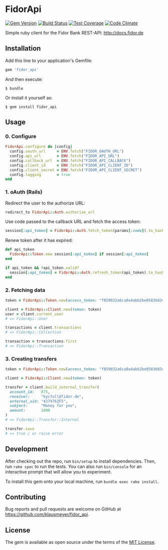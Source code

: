 # FidorApi

[![Gem Version](https://badge.fury.io/rb/fidor_api.svg)](https://badge.fury.io/rb/fidor_api)
[![Build Status](https://travis-ci.org/klausmeyer/fidor_api.svg?branch=master)](https://travis-ci.org/klausmeyer/fidor_api)
[![Test Coverage](https://codeclimate.com/github/klausmeyer/fidor_api/badges/coverage.svg)](https://codeclimate.com/github/klausmeyer/fidor_api/coverage)
[![Code Climate](https://codeclimate.com/github/klausmeyer/fidor_api/badges/gpa.svg)](https://codeclimate.com/github/klausmeyer/fidor_api)

Simple ruby client for the Fidor Bank REST-API: http://docs.fidor.de

## Installation

Add this line to your application's Gemfile:

```ruby
gem 'fidor_api'
```

And then execute:

    $ bundle

Or install it yourself as:

    $ gem install fidor_api

## Usage

### 0. Configure

```ruby
FidorApi.configure do |config|
  config.oauth_url     = ENV.fetch("FIDOR_OAUTH_URL")
  config.api_url       = ENV.fetch("FIDOR_API_URL")
  config.callback_url  = ENV.fetch("FIDOR_API_CALLBACK")
  config.client_id     = ENV.fetch("FIDOR_API_CLIENT_ID")
  config.client_secret = ENV.fetch("FIDOR_API_CLIENT_SECRET")
  config.logging       = true
end
```

### 1. oAuth (Rails)

Redirect the user to the authorize URL:

```ruby
redirect_to FidorApi::Auth.authorize_url
```

Use code passed to the callback URL and fetch the access token:

```ruby
session[:api_token] = FidorApi::Auth.fetch_token(params[:code]).to_hash
```

Renew token after it has expired:

```ruby
def api_token
  FidorApi::Token.new session[:api_token] if session[:api_token]
end

if api_token && !api_token.valid?
  session[:api_token] = FidorApi::Auth.refresh_token(api_token).to_hash
end
```

### 2. Fetching data

```ruby
token = FidorApi::Token.new(access_token: "f859032a6ca0a4abb2be0583b8347937")

client = FidorApi::Client.new(token: token)
user = client.current_user
# => FidorApi::User

transactions = client.transactions
# => FidorApi::Collection

transaction = transactions.first
# => FidorApi::Transaction
```

### 3. Creating transfers

```ruby
token = FidorApi::Token.new(access_token: "f859032a6ca0a4abb2be0583b8347937")

client = FidorApi::Client.new(token: token)

transfer = client.build_internal_transfer(
  account_id:   875,
  receiver:     "kycfull@fidor.de",
  external_uid: "4279762F5",
  subject:      "Money for you",
  amount:       1000
)
# => FidorApi::Transfer::Internal

transfer.save
# => true / or raise error
```

## Development

After checking out the repo, run `bin/setup` to install dependencies. Then, run `rake spec` to run the tests. You can also run `bin/console` for an interactive prompt that will allow you to experiment.

To install this gem onto your local machine, run `bundle exec rake install`.

## Contributing

Bug reports and pull requests are welcome on GitHub at https://github.com/klausmeyer/fidor_api.

## License

The gem is available as open source under the terms of the [MIT License](http://opensource.org/licenses/MIT).

